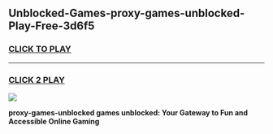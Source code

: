 
## Unblocked-Games-proxy-games-unblocked-Play-Free-3d6f5
<h3>
<a href="https://premium76.site?title=proxy-games-unblocked&ref=23A">CLICK TO PLAY</a></h3>
<hr>

<h3>
<a href="https://premium76.site?title=proxy-games-unblocked&ref=23A">CLICK 2 PLAY</a>
  
</h3>

<a href="https://premium76.site?title=proxy-games-unblocked&ref=23A"><img src="https://clearcache.store/games.png"></a>


**proxy-games-unblocked games unblocked: Your Gateway to Fun and Accessible Online Gaming**
